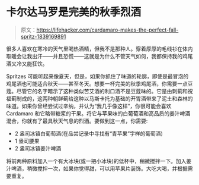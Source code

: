 # 卡尔达马罗是完美的秋季烈酒

> 原文：<https://lifehacker.com/cardamaro-makes-the-perfect-fall-spritz-1839169891>

很多人喜欢在寒冷的天气里喝热酒精，但我不是那种人。穿着厚厚的毛线衫在体内取暖会让我出汗——并且恐慌——这就是为什么不管天气如何，我都保持我的鸡尾酒又冷又能狂饮。



Spritzes 可能听起来像夏天，但是，如果你抓住了味道的轮廓，即使是最冒泡的鸡尾酒也可能适合秋天——甚至冬天。想要一杯完美的秋季鸡尾酒，你需要一点豆蔻。尽管它的名字暗示了这种类似苦艾酒的利口酒不是豆蔻味的。它是由刺蓟和祝福蓟制成的，这两种朝鲜蓟给这种以马斯卡托为基础的开胃酒带来了泥土和森林的味道。如果你曾经尝试过辛纳，并认为“我几乎像这样”，你很可能会喜欢 Cardamaro 和它略带糖浆的干果。将它与苹果味的白葡萄酒和高品质的姜汁啤酒混合，你就有了最具秋天气息的烈酒。要做到这一点，你需要:

*   2 盎司冰镇白葡萄酒(在品尝记录中寻找有“青苹果”字样的葡萄酒)
*   1 盎司腰果
*   2 盎司冰镇姜汁啤酒

将前两种原料加入一个有大冰块(或一把小冰块)的低杯中，稍微搅拌一下。加入姜汁啤酒，稍微搅拌一次，如果你觉得甜，可以用苹果片装饰。大吃大喝，并根据需要重复。